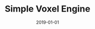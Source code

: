 ---
title: "Simple Voxel Engine"
cover: "./voxels-cover.jpg"
date: "2019-01-01"
tags:
    - c++
    - voxels
    - rendering
    - SDL2
description: "A Simple Voxel Engine developed in C++ using OpenGL. It renders traditional voxel terrain using cubic chunks with greedy meshing. It supports textures, mesh-wise AO, simple light and dynamic block models."
aim: "The aim of this project was to learn about and implement a simple voxel engine, inspired by Minecraft and other voxel games."
github: ""
download: ""
authors: "https://github.com/wsandst/simple-voxel-engine"
---